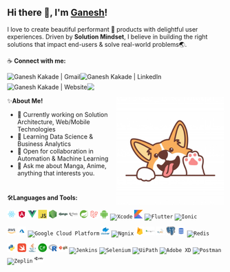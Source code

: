 ## Hi there 👋, I'm [Ganesh](https://github.com/ganeshkakade)!

I love to create beautiful performant 🚀 products with delightful user experiences. Driven by **Solution Mindset**, I believe in building the right solutions that impact end-users & solve real-world problems🌏.

☕ **Connect with me:**

[<img align="left" alt="Ganesh Kakade | Gmail" height="24px" src="https://www.flaticon.com/svg/static/icons/svg/2991/2991144.svg" />][gmail]
[<img align="left" alt="Ganesh Kakade | LinkedIn" height="24px" src="https://www.flaticon.com/svg/static/icons/svg/174/174857.svg"/>][linkedin]
[<img align="left" alt="Ganesh Kakade | Website" height="24px" src="https://www.flaticon.com/svg/static/icons/svg/841/841568.svg" />][website]
<img align="left" src="http://estruyf-github.azurewebsites.net/api/VisitorHit?user=ganeshkakade&repo=ganeshkakade&countColorcountColor&countColor=%232980B9"/>

[gmail]: mailto:ganeshkakade.work@gmail.com
[linkedin]: https://www.linkedin.com/in/ganesh-kakade
[website]: https://ganeshkakade.github.io

<br />

#

<img align="right" alt="" src="https://raw.githubusercontent.com/ganeshkakade/ganeshkakade/main/assets/dog.jpg" width="250" height="250"/>

✨**About Me!**

- 🔭 Currently working on Solution Architecture, Web/Mobile Technologies
- 🌱 Learning Data Science & Business Analytics
- 👯 Open for collaboration in Automation & Machine Learning
- 💬 Ask me about Manga, Anime, anything that interests you. 

#

🛠️**Languages and Tools:**  

<code><img height="20" title="React" alt="React" src="https://raw.githubusercontent.com/github/explore/80688e429a7d4ef2fca1e82350fe8e3517d3494d/topics/react/react.png"></code>
<code><img height="20" title="Angular" alt="Angular" src="https://raw.githubusercontent.com/github/explore/80688e429a7d4ef2fca1e82350fe8e3517d3494d/topics/angular/angular.png"></code>
<code><img height="20" title="Vue.js" alt="Vue.js" src="https://raw.githubusercontent.com/github/explore/80688e429a7d4ef2fca1e82350fe8e3517d3494d/topics/vue/vue.png"></code>
<code><img height="20" title="JavaScript" alt="JavaScript" src="https://raw.githubusercontent.com/github/explore/80688e429a7d4ef2fca1e82350fe8e3517d3494d/topics/javascript/javascript.png"></code>
<code><img height="20" title="Node.js" alt="Node.js" src="https://raw.githubusercontent.com/github/explore/80688e429a7d4ef2fca1e82350fe8e3517d3494d/topics/nodejs/nodejs.png"></code>
<code><img height="20" title="Django" alt="Django" src="https://raw.githubusercontent.com/github/explore/80688e429a7d4ef2fca1e82350fe8e3517d3494d/topics/django/django.png"></code>
<code><img height="20" title="Flask" alt="Flask" src="https://raw.githubusercontent.com/github/explore/80688e429a7d4ef2fca1e82350fe8e3517d3494d/topics/flask/flask.png"></code>
<code><img height="20" title="Spring Boot" alt="Spring Boot" src="https://raw.githubusercontent.com/github/explore/80688e429a7d4ef2fca1e82350fe8e3517d3494d/topics/spring-boot/spring-boot.png"></code>
<code><img height="20" title="Laravel" alt="Laravel" src="https://raw.githubusercontent.com/github/explore/56a826d05cf762b2b50ecbe7d492a839b04f3fbf/topics/laravel/laravel.png"></code>
<code><img height="20" title="Android" alt="Android" src="https://raw.githubusercontent.com/github/explore/80688e429a7d4ef2fca1e82350fe8e3517d3494d/topics/android/android.png"></code>
<code><img height="20" title="Xcode" alt="Xcode" src="https://developer.apple.com/assets/elements/icons/xcode-12/xcode-12-48x48.png"></code>
<code><img height="20" title="Kotlin" alt="Kotlin" src="https://raw.githubusercontent.com/github/explore/80688e429a7d4ef2fca1e82350fe8e3517d3494d/topics/kotlin/kotlin.png"></code>
<code><img height="20" title="Flutter" alt="Flutter" src="https://avatars1.githubusercontent.com/u/14101776?s=20&v=4"></code>
<code><img height="20" title="Ionic" alt="Ionic" src="https://avatars0.githubusercontent.com/u/3171503?s=20&v=4"></code>

<code><img height="20" title="AWS" alt="AWS" src="https://raw.githubusercontent.com/github/explore/fbceb94436312b6dacde68d122a5b9c7d11f9524/topics/aws/aws.png"></code>
<code><img height="20" title="Azure" alt="Azure" src="https://raw.githubusercontent.com/github/explore/80688e429a7d4ef2fca1e82350fe8e3517d3494d/topics/azure/azure.png"></code>
<code><img height="20" title="Google Cloud Platfom" alt="Google Cloud Platform" src="https://avatars0.githubusercontent.com/u/2810941?s=20&v=4"></code>
<code><img height="20" title="Docker" alt="Docker" src="https://raw.githubusercontent.com/github/explore/80688e429a7d4ef2fca1e82350fe8e3517d3494d/topics/docker/docker.png"></code>
<code><img height="20" title="Ngnix" alt="Ngnix" src="https://avatars0.githubusercontent.com/u/1412239?s=20&v=4"></code>
<code><img height="20" title="Firebase" alt="Firebase" src="https://raw.githubusercontent.com/github/explore/80688e429a7d4ef2fca1e82350fe8e3517d3494d/topics/firebase/firebase.png"></code>
<code><img height="20" title="MongoDB" alt="MongoDB" src="https://raw.githubusercontent.com/github/explore/80688e429a7d4ef2fca1e82350fe8e3517d3494d/topics/mongodb/mongodb.png"></code>
<code><img height="20" title="MySQL" alt="MySQL" src="https://raw.githubusercontent.com/github/explore/80688e429a7d4ef2fca1e82350fe8e3517d3494d/topics/mysql/mysql.png"></code>
<code><img height="20" title="PostgreSQL" alt="PostgreSQL" src="https://raw.githubusercontent.com/github/explore/80688e429a7d4ef2fca1e82350fe8e3517d3494d/topics/postgresql/postgresql.png"></code>
<code><img height="20" title="SQL" alt="SQL" src="https://raw.githubusercontent.com/github/explore/80688e429a7d4ef2fca1e82350fe8e3517d3494d/topics/sql/sql.png"></code>
<code><img height="20" title="Redis" alt="Redis" src="https://avatars3.githubusercontent.com/u/1529926?s=20&v=4"></code>

<code><img height="20" title="Python" alt="Python" src="https://raw.githubusercontent.com/github/explore/80688e429a7d4ef2fca1e82350fe8e3517d3494d/topics/python/python.png"></code>
<code><img height="20" title="Swift" alt="Swift" src="https://raw.githubusercontent.com/github/explore/80688e429a7d4ef2fca1e82350fe8e3517d3494d/topics/swift/swift.png"></code>
<code><img height="20" title="Java" alt="Java" src="https://raw.githubusercontent.com/github/explore/80688e429a7d4ef2fca1e82350fe8e3517d3494d/topics/java/java.png"></code>
<code><img height="20" title="C#" alt="C#" src="https://raw.githubusercontent.com/github/explore/80688e429a7d4ef2fca1e82350fe8e3517d3494d/topics/csharp/csharp.png"></code>
<code><img height="20" title="R" alt="R" src="https://raw.githubusercontent.com/github/explore/80688e429a7d4ef2fca1e82350fe8e3517d3494d/topics/r/r.png"></code>
<code><img height="20" title="Git" alt="Git" src="https://raw.githubusercontent.com/github/explore/80688e429a7d4ef2fca1e82350fe8e3517d3494d/topics/git/git.png"></code>
<code><img height="20" title="Jenkins" alt="Jenkins" src="https://avatars0.githubusercontent.com/u/107424?s=20&v=4"></code>
<code><img height="20" title="Selenium" alt="Selenium" src="https://avatars0.githubusercontent.com/u/983927?s=20&v=4"></code>
<code><img height="20" title="UiPath" alt="UiPath" src="https://avatars3.githubusercontent.com/u/375663?s=20&v=4"></code>
<code><img height="20" title="Adobe XD" alt="Adobe XD" src="https://avatars0.githubusercontent.com/u/41522403?s=20&v=4"></code>
<code><img height="20" title="Postman" alt="Postman" src="https://avatars3.githubusercontent.com/u/10251060?s=20&v=4"></code>
<code><img height="20" title="Zeplin" alt="Zeplin" src="https://avatars3.githubusercontent.com/u/6152453?s=20&v=4"></code>
<code><img height="20" title="Unity" alt="Unity" src="https://raw.githubusercontent.com/github/explore/80688e429a7d4ef2fca1e82350fe8e3517d3494d/topics/unity/unity.png"></code>
